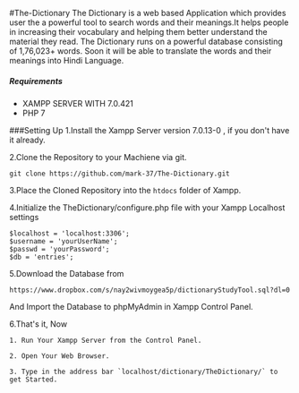 #The-Dictionary
The Dictionary is a web based Application which provides user the a powerful tool to search words and their meanings.It helps people in increasing their
vocabulary and helping them better understand the material they read.
The Dictionary runs on a powerful database consisting of 1,76,023+ words.
Soon it will be able to translate the words and their meanings into Hindi Language.

##### Requirements
* XAMPP SERVER WITH 7.0.421
* PHP 7

###Setting Up
1.Install the Xampp Server version 7.0.13-0 , if you don't have it already.

2.Clone the Repository to your Machiene via git.
	
    git clone https://github.com/mark-37/The-Dictionary.git

3.Place the Cloned Repository into the `htdocs` folder of Xampp.

4.Initialize the TheDictionary/configure.php file with your Xampp Localhost settings

	$localhost = 'localhost:3306';
	$username = 'yourUserName';
	$passwd = 'yourPassword';
	$db = 'entries';

5.Download the Database from

	https://www.dropbox.com/s/nay2wivmoygea5p/dictionaryStudyTool.sql?dl=0
And Import the Database to phpMyAdmin in Xampp Control Panel.

6.That's it, Now 

	1. Run Your Xampp Server from the Control Panel.

	2. Open Your Web Browser.

	3. Type in the address bar `localhost/dictionary/TheDictionary/` to get Started. 

